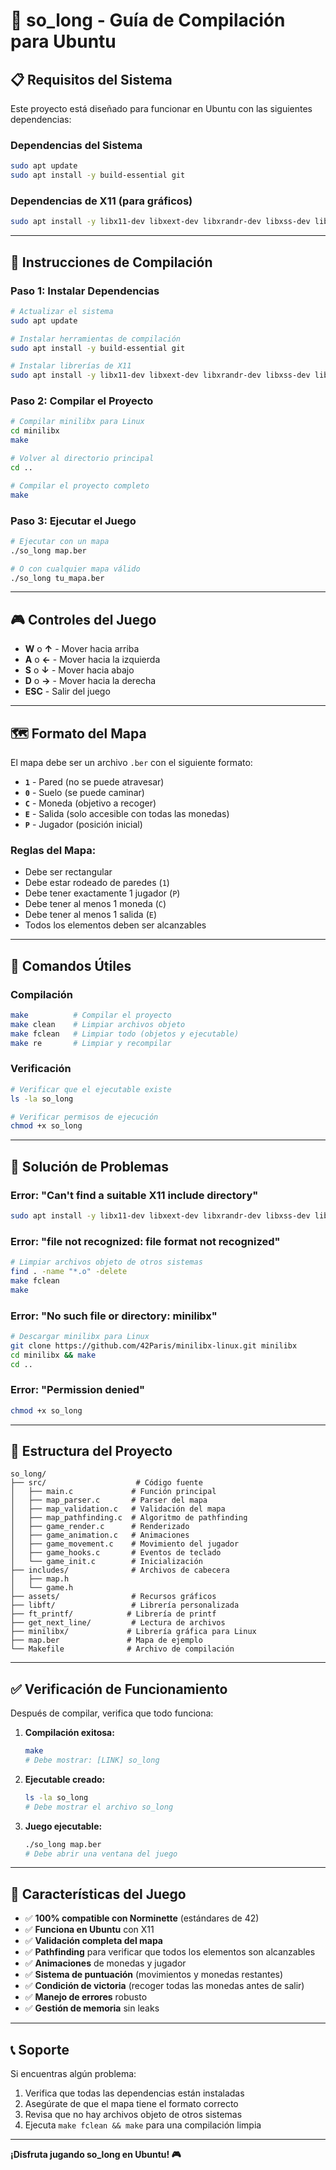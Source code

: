 # 🐧 **so_long - Guía de Compilación para Ubuntu**

## 📋 **Requisitos del Sistema**

Este proyecto está diseñado para funcionar en Ubuntu con las siguientes dependencias:

### **Dependencias del Sistema**
```bash
sudo apt update
sudo apt install -y build-essential git
```

### **Dependencias de X11 (para gráficos)**
```bash
sudo apt install -y libx11-dev libxext-dev libxrandr-dev libxss-dev libxcursor-dev libxinerama-dev libxi-dev libgl1-mesa-dev
```

---

## 🚀 **Instrucciones de Compilación**

### **Paso 1: Instalar Dependencias**
```bash
# Actualizar el sistema
sudo apt update

# Instalar herramientas de compilación
sudo apt install -y build-essential git

# Instalar librerías de X11
sudo apt install -y libx11-dev libxext-dev libxrandr-dev libxss-dev libxcursor-dev libxinerama-dev libxi-dev libgl1-mesa-dev
```

### **Paso 2: Compilar el Proyecto**
```bash
# Compilar minilibx para Linux
cd minilibx
make

# Volver al directorio principal
cd ..

# Compilar el proyecto completo
make
```

### **Paso 3: Ejecutar el Juego**
```bash
# Ejecutar con un mapa
./so_long map.ber

# O con cualquier mapa válido
./so_long tu_mapa.ber
```

---

## 🎮 **Controles del Juego**

- **W** o **↑** - Mover hacia arriba
- **A** o **←** - Mover hacia la izquierda  
- **S** o **↓** - Mover hacia abajo
- **D** o **→** - Mover hacia la derecha
- **ESC** - Salir del juego

---

## 🗺️ **Formato del Mapa**

El mapa debe ser un archivo `.ber` con el siguiente formato:

- **`1`** - Pared (no se puede atravesar)
- **`0`** - Suelo (se puede caminar)
- **`C`** - Moneda (objetivo a recoger)
- **`E`** - Salida (solo accesible con todas las monedas)
- **`P`** - Jugador (posición inicial)

### **Reglas del Mapa:**
- Debe ser rectangular
- Debe estar rodeado de paredes (`1`)
- Debe tener exactamente 1 jugador (`P`)
- Debe tener al menos 1 moneda (`C`)
- Debe tener al menos 1 salida (`E`)
- Todos los elementos deben ser alcanzables

---

## 🔧 **Comandos Útiles**

### **Compilación**
```bash
make          # Compilar el proyecto
make clean    # Limpiar archivos objeto
make fclean   # Limpiar todo (objetos y ejecutable)
make re       # Limpiar y recompilar
```

### **Verificación**
```bash
# Verificar que el ejecutable existe
ls -la so_long

# Verificar permisos de ejecución
chmod +x so_long
```

---

## 🐛 **Solución de Problemas**

### **Error: "Can't find a suitable X11 include directory"**
```bash
sudo apt install -y libx11-dev libxext-dev libxrandr-dev libxss-dev libxcursor-dev libxinerama-dev libxi-dev libgl1-mesa-dev
```

### **Error: "file not recognized: file format not recognized"**
```bash
# Limpiar archivos objeto de otros sistemas
find . -name "*.o" -delete
make fclean
make
```

### **Error: "No such file or directory: minilibx"**
```bash
# Descargar minilibx para Linux
git clone https://github.com/42Paris/minilibx-linux.git minilibx
cd minilibx && make
cd ..
```

### **Error: "Permission denied"**
```bash
chmod +x so_long
```

---

## 📁 **Estructura del Proyecto**

```
so_long/
├── src/                    # Código fuente
│   ├── main.c             # Función principal
│   ├── map_parser.c       # Parser del mapa
│   ├── map_validation.c   # Validación del mapa
│   ├── map_pathfinding.c  # Algoritmo de pathfinding
│   ├── game_render.c      # Renderizado
│   ├── game_animation.c   # Animaciones
│   ├── game_movement.c    # Movimiento del jugador
│   ├── game_hooks.c       # Eventos de teclado
│   └── game_init.c        # Inicialización
├── includes/              # Archivos de cabecera
│   ├── map.h
│   └── game.h
├── assets/                # Recursos gráficos
├── libft/                 # Librería personalizada
├── ft_printf/            # Librería de printf
├── get_next_line/         # Lectura de archivos
├── minilibx/             # Librería gráfica para Linux
├── map.ber               # Mapa de ejemplo
└── Makefile              # Archivo de compilación
```

---

## ✅ **Verificación de Funcionamiento**

Después de compilar, verifica que todo funciona:

1. **Compilación exitosa:**
   ```bash
   make
   # Debe mostrar: [LINK] so_long
   ```

2. **Ejecutable creado:**
   ```bash
   ls -la so_long
   # Debe mostrar el archivo so_long
   ```

3. **Juego ejecutable:**
   ```bash
   ./so_long map.ber
   # Debe abrir una ventana del juego
   ```

---

## 🎯 **Características del Juego**

- ✅ **100% compatible con Norminette** (estándares de 42)
- ✅ **Funciona en Ubuntu** con X11
- ✅ **Validación completa del mapa**
- ✅ **Pathfinding** para verificar que todos los elementos son alcanzables
- ✅ **Animaciones** de monedas y jugador
- ✅ **Sistema de puntuación** (movimientos y monedas restantes)
- ✅ **Condición de victoria** (recoger todas las monedas antes de salir)
- ✅ **Manejo de errores** robusto
- ✅ **Gestión de memoria** sin leaks

---

## 📞 **Soporte**

Si encuentras algún problema:

1. Verifica que todas las dependencias están instaladas
2. Asegúrate de que el mapa tiene el formato correcto
3. Revisa que no hay archivos objeto de otros sistemas
4. Ejecuta `make fclean && make` para una compilación limpia

---

**¡Disfruta jugando so_long en Ubuntu! 🎮**


